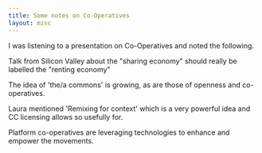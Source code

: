 ```yaml
---
title: Some notes on Co-Operatives
layout: misc
---
```


I was listening to a presentation on Co-Operatives and noted the following.

Talk from Silicon Valley about the "sharing economy" should really be labelled the "renting economy"

The idea of 'the/a commons' is growing, as are those of openness and co-operatives.

Laura mentioned 'Remixing for context' which is a very powerful idea and CC licensing allows so usefully for.

Platform co-operatives are leveraging technologies to enhance and empower the movements.
